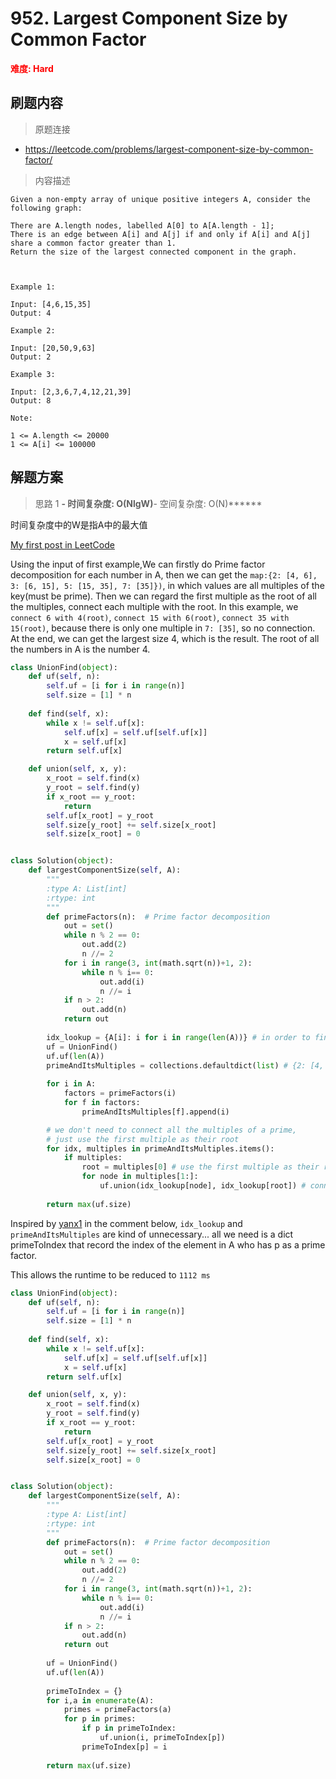 # 952. Largest Component Size by Common Factor

**<font color=red>难度: Hard</font>**

## 刷题内容

> 原题连接

* https://leetcode.com/problems/largest-component-size-by-common-factor/

> 内容描述

```
Given a non-empty array of unique positive integers A, consider the following graph:

There are A.length nodes, labelled A[0] to A[A.length - 1];
There is an edge between A[i] and A[j] if and only if A[i] and A[j] share a common factor greater than 1.
Return the size of the largest connected component in the graph.

 

Example 1:

Input: [4,6,15,35]
Output: 4

Example 2:

Input: [20,50,9,63]
Output: 2

Example 3:

Input: [2,3,6,7,4,12,21,39]
Output: 8

Note:

1 <= A.length <= 20000
1 <= A[i] <= 100000
```

## 解题方案

> 思路 1
******- 时间复杂度: O(NlgW)******- 空间复杂度: O(N)******

时间复杂度中的W是指A中的最大值

[My first post in LeetCode](https://leetcode.com/problems/largest-component-size-by-common-factor/discuss/200643/Python-1456-ms-beats-100-Union-Find-and-Prime-factor-decomposition-with-Optimization)


Using the input of first example,We can firstly do Prime factor decomposition for each number in A, 
then we can get the ```map:{2: [4, 6], 3: [6, 15], 5: [15, 35], 7: [35]})```, 
in which values are all multiples of the key(must be prime). 
Then we can regard the first multiple as the root of all the multiples, 
connect each multiple with the root. In this example, we ```connect 6 with 4(root)```, ```connect 15 with 6(root)```, 
```connect 35 with 15(root)```, because there is only one multiple in ```7: [35]```, so no connection. 
At the end, we can get the largest size 4, which is the result. The root of all the numbers in A is the number 4.


```python
class UnionFind(object):
    def uf(self, n):  
        self.uf = [i for i in range(n)]
        self.size = [1] * n
        
    def find(self, x):  
        while x != self.uf[x]:
            self.uf[x] = self.uf[self.uf[x]]
            x = self.uf[x]
        return self.uf[x]

    def union(self, x, y):  
        x_root = self.find(x)
        y_root = self.find(y)
        if x_root == y_root:
            return
        self.uf[x_root] = y_root
        self.size[y_root] += self.size[x_root]
        self.size[x_root] = 0


class Solution(object):
    def largestComponentSize(self, A):
        """
        :type A: List[int]
        :rtype: int
        """
        def primeFactors(n):  # Prime factor decomposition
            out = set()
            while n % 2 == 0: 
                out.add(2)
                n //= 2
            for i in range(3, int(math.sqrt(n))+1, 2): 
                while n % i== 0: 
                    out.add(i) 
                    n //= i 
            if n > 2: 
                out.add(n)
            return out
        
        idx_lookup = {A[i]: i for i in range(len(A))} # in order to find idx in uf
        uf = UnionFind()
        uf.uf(len(A))
        primeAndItsMultiples = collections.defaultdict(list) # {2: [4, 6], 3: [6, 15], 5: [15, 35], 7: [35]})
        
        for i in A:
            factors = primeFactors(i)
            for f in factors:
                primeAndItsMultiples[f].append(i)

        # we don't need to connect all the multiples of a prime, 
        # just use the first multiple as their root
        for idx, multiples in primeAndItsMultiples.items():
            if multiples:
                root = multiples[0] # use the first multiple as their root
                for node in multiples[1:]:
                    uf.union(idx_lookup[node], idx_lookup[root]) # connect node with root
                    
        return max(uf.size)
```


Inspired by [yanx1](https://leetcode.com/yanx1/) in the comment below,  `idx_lookup` and `primeAndItsMultiples` are kind of unnecessary... all we need is a dict primeToIndex that record the index of the element in A who has p as a prime factor.

This allows the runtime to be reduced to `1112 ms`



```python
class UnionFind(object):
    def uf(self, n):  
        self.uf = [i for i in range(n)]
        self.size = [1] * n
        
    def find(self, x):  
        while x != self.uf[x]:
            self.uf[x] = self.uf[self.uf[x]]
            x = self.uf[x]
        return self.uf[x]

    def union(self, x, y):  
        x_root = self.find(x)
        y_root = self.find(y)
        if x_root == y_root:
            return
        self.uf[x_root] = y_root
        self.size[y_root] += self.size[x_root]
        self.size[x_root] = 0


class Solution(object):
    def largestComponentSize(self, A):
        """
        :type A: List[int]
        :rtype: int
        """
        def primeFactors(n):  # Prime factor decomposition
            out = set()
            while n % 2 == 0: 
                out.add(2)
                n //= 2
            for i in range(3, int(math.sqrt(n))+1, 2): 
                while n % i== 0: 
                    out.add(i) 
                    n //= i 
            if n > 2: 
                out.add(n)
            return out
        
        uf = UnionFind()
        uf.uf(len(A))
        
        primeToIndex = {} 
        for i,a in enumerate(A):
            primes = primeFactors(a)
            for p in primes:
                if p in primeToIndex:
                    uf.union(i, primeToIndex[p])
                primeToIndex[p] = i
                
        return max(uf.size)
```
